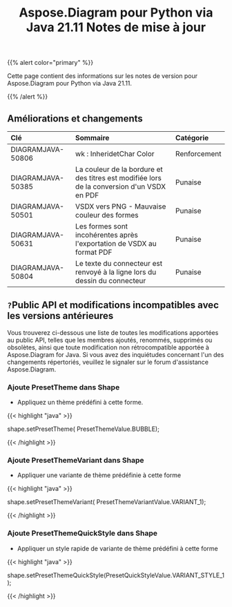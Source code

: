 ﻿---
title: Aspose.Diagram pour Python via Java 21.11 Notes de mise à jour
type: docs
weight: 5
url: /fr/java/aspose-diagram-for-python-via-java-21-11-release-notes/
---
{{% alert color="primary" %}}

Cette page contient des informations sur les notes de version pour Aspose.Diagram pour Python via Java 21.11.

{{% /alert %}}
## **Améliorations et changements**  ##

|**Clé**|**Sommaire**|**Catégorie**|
|:- |:- |:- |
|DIAGRAMJAVA-50806|wk : InheridetChar Color|Renforcement|
|DIAGRAMJAVA-50385|La couleur de la bordure et des titres est modifiée lors de la conversion d'un VSDX en PDF|Punaise|
|DIAGRAMJAVA-50501|VSDX vers PNG - Mauvaise couleur des formes|Punaise|
|DIAGRAMJAVA-50631|Les formes sont incohérentes après l'exportation de VSDX au format PDF|Punaise|
|DIAGRAMJAVA-50804|Le texte du connecteur est renvoyé à la ligne lors du dessin du connecteur|Punaise|
## `?`**Public API et modifications incompatibles avec les versions antérieures**
Vous trouverez ci-dessous une liste de toutes les modifications apportées au public API, telles que les membres ajoutés, renommés, supprimés ou obsolètes, ainsi que toute modification non rétrocompatible apportée à Aspose.Diagram for Java. Si vous avez des inquiétudes concernant l'un des changements répertoriés, veuillez le signaler sur le forum d'assistance Aspose.Diagram.



### **Ajoute PresetTheme dans Shape**
- Appliquez un thème prédéfini à cette forme.

{{< highlight "java" >}}
 
 shape.setPresetTheme( PresetThemeValue.BUBBLE);

{{< /highlight >}}


### **Ajoute PresetThemeVariant dans Shape**
- Appliquer une variante de thème prédéfinie à cette forme

{{< highlight "java" >}}

shape.setPresetThemeVariant( PresetThemeVariantValue.VARIANT_1);

{{< /highlight >}}

### **Ajoute PresetThemeQuickStyle dans Shape**
- Appliquer un style rapide de variante de thème prédéfini à cette forme

{{< highlight "java" >}}

shape.setPresetThemeQuickStyle(PresetQuickStyleValue.VARIANT_STYLE_1);

{{< /highlight >}}

